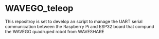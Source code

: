 # WAVEGO_teleop
This repositroy is set to develop an script to manage the UART serial communication between the Raspberry Pi and ESP32 board that compund the WAVEGO quadruped robot from WAVESHARE
